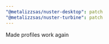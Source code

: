 ```yaml
---
"@metalizzsas/nuster-desktop": patch
"@metalizzsas/nuster-turbine": patch
---
```


Made profiles work again
